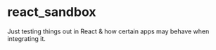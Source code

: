 # react_sandbox
Just testing things out in React &amp; how certain apps may behave when integrating it. 

